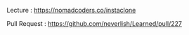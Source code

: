 Lecture : https://nomadcoders.co/instaclone

Pull Request : https://github.com/neverlish/Learned/pull/227
